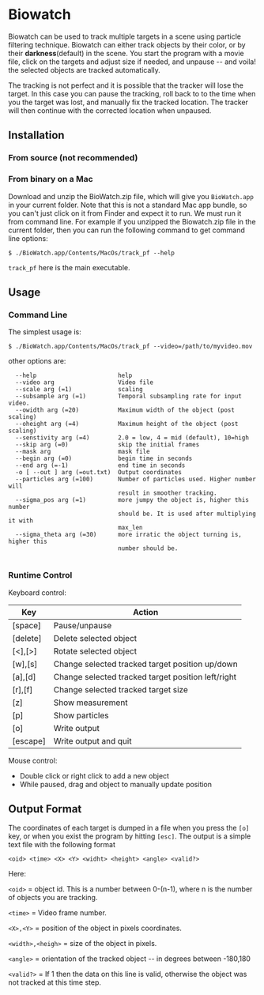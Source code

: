 # Biowatch
Biowatch can be used to track multiple targets in a scene using particle filtering technique. Biowatch can either track objects by their color, or by their **darkness**(default) in the scene. You start the program with a movie file, click on the targets and adjust size if needed, and unpause -- and voila! the selected objects are tracked automatically. 

The tracking is not perfect and it is possible that the tracker will lose the target. In this case you can pause the tracking, roll back to to the time when you the target was lost, and manually fix the tracked location. The tracker will then continue with the corrected location when unpaused. 

## Installation

### From source (not recommended)

### From binary on a Mac
Download and unzip the BioWatch.zip file, which will give you `BioWatch.app` in your current folder. Note that this is not a standard Mac app bundle, so you can't just click on it from Finder and expect it to run. We must run it from command line. For example if you unzipped the Biowatch.zip file in the current folder, then you can run the following command to get command line options:

    $ ./BioWatch.app/Contents/MacOs/track_pf --help 


`track_pf` here is the main executable.

## Usage

### Command Line
The simplest usage is:

    $ ./BioWatch.app/Contents/MacOs/track_pf --video=/path/to/myvideo.mov
    
other options are:

```
  --help                       help
  --video arg                  Video file
  --scale arg (=1)             scaling
  --subsample arg (=1)         Temporal subsampling rate for input video.
  --owidth arg (=20)           Maximum width of the object (post scaling)
  --oheight arg (=4)           Maximum height of the object (post scaling)
  --senstivity arg (=4)        2.0 = low, 4 = mid (default), 10=high
  --skip arg (=0)              skip the initial frames
  --mask arg                   mask file
  --begin arg (=0)             begin time in seconds
  --end arg (=-1)              end time in seconds
  -o [ --out ] arg (=out.txt)  Output coordinates
  --particles arg (=100)       Number of particles used. Higher number will 
                               result in smoother tracking.
  --sigma_pos arg (=1)         more jumpy the object is, higher this number 
                               should be. It is used after multiplying it with 
                               max_len
  --sigma_theta arg (=30)      more irratic the object turning is, higher this 
                               number should be. 
  
  ```

### Runtime Control
Keyboard control:

Key     | Action
--------|-------
 [space]| Pause/unpause
[delete]| Delete selected object
 [<],[>]| Rotate selected object
 [w],[s]| Change selected tracked target position up/down
 [a],[d]| Change selected tracked target position left/right
 [r],[f]| Change selected tracked target size
     [z]| Show measurement
     [p]| Show particles
     [o]| Write output
[escape]| Write output and quit


Mouse control:

- Double click or right click to add a new object
- While paused, drag and object to manually update position



## Output Format
The coordinates of each target is dumped in a file when you press the `[o]` key, or when you exist the program by hitting `[esc]`. The output is a simple text file with the following format

```
<oid> <time> <X> <Y> <widht> <height> <angle> <valid?>
```

Here:

`<oid>` = object id. This is a number between 0-(n-1), where n is the number of objects you are tracking. 

`<time>` = Video frame number.

`<X>,<Y>` = position of the object in pixels coordinates.

`<width>,<heigh>` = size of the object in pixels.

`<angle>` = orientation of the tracked object -- in degrees between -180,180

`<valid?>` = If 1 then the data on this line is valid, otherwise the object was not tracked at this time step.
